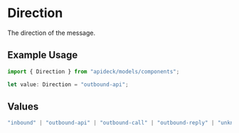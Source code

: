 # Direction

The direction of the message.

## Example Usage

```typescript
import { Direction } from "apideck/models/components";

let value: Direction = "outbound-api";
```

## Values

```typescript
"inbound" | "outbound-api" | "outbound-call" | "outbound-reply" | "unknown"
```
